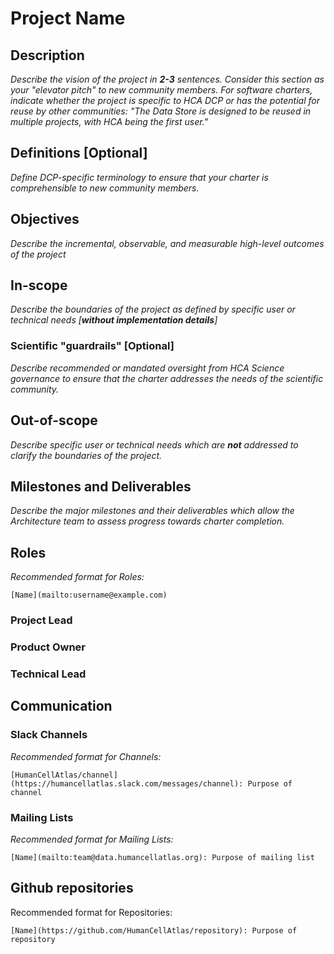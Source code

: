
# Project Name

## Description

_Describe the vision of the project in **2-3** sentences. Consider this section as your "elevator pitch" to new community members. For software charters, indicate whether the project is specific to HCA DCP or has the potential for reuse by other communities: "The Data Store is designed to be reused in multiple projects, with HCA being the first user."_


## Definitions [Optional]

_Define DCP-specific terminology to ensure that your charter is comprehensible to new community members._

## Objectives

_Describe the incremental, observable, and measurable high-level outcomes of the project_

## In-scope

_Describe the boundaries of the project as defined by specific user or technical needs [**without implementation details**]_

### Scientific "guardrails" [Optional]

_Describe recommended or mandated oversight from HCA Science governance to ensure that the charter addresses the needs of the scientific community._

## Out-of-scope

_Describe specific user or technical needs which are **not** addressed to clarify the boundaries of the project._

## Milestones and Deliverables

_Describe the major milestones and their deliverables which allow the Architecture team to assess progress towards charter completion._

## Roles

_Recommended format for Roles:_

`[Name](mailto:username@example.com)`

### Project Lead

### Product Owner

### Technical Lead

## Communication

### Slack Channels

_Recommended format for Channels:_

`[HumanCellAtlas/channel](https://humancellatlas.slack.com/messages/channel): Purpose of channel`

### Mailing Lists

_Recommended format for Mailing Lists:_

`[Name](mailto:team@data.humancellatlas.org): Purpose of mailing list`

## Github repositories

Recommended format for Repositories:

`[Name](https://github.com/HumanCellAtlas/repository): Purpose of repository`